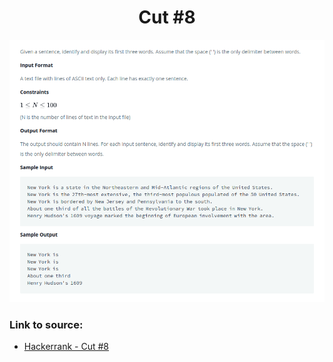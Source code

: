 <h1 align="center">Cut #8</h1>

![alt text](https://github.com/matthew01lokiet/Github-repos-images/blob/main/Other/Bash/cut_%238.png)

### Link to source: 
- <a href="https://www.hackerrank.com/challenges/text-processing-cut-8/problem">Hackerrank - Cut #8</a>

